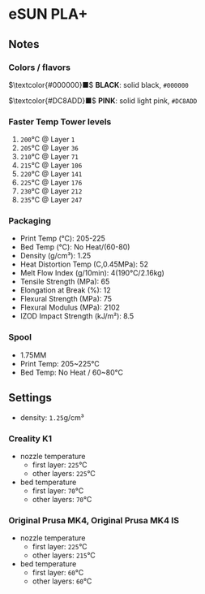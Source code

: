 # eSUN PLA+

## Notes

### Colors / flavors

$\textcolor{#000000}■$ **BLACK**: solid black, `#000000`

$\textcolor{#DC8ADD}■$ **PINK**: solid light pink, `#DC8ADD`

### Faster Temp Tower levels

1. `200`°C @ Layer `1`
2. `205`°C @ Layer `36`
3. `210`°C @ Layer `71`
4. `215`°C @ Layer `106`
5. `220`°C @ Layer `141`
6. `225`°C @ Layer `176`
7. `230`°C @ Layer `212`
8. `235`°C @ Layer `247`

### Packaging

- Print Temp (°C): 205-225
- Bed Temp (°C): No Heat/(60-80)
- Density (g/cm³): 1.25
- Heat Distortion Temp (C,0.45MPa): 52
- Melt Flow Index (g/10min): 4(190°C/2.16kg)
- Tensile Strength (MPa): 65
- Elongation at Break (%): 12
- Flexural Strength (MPa): 75
- Flexural Modulus (MPa): 2102
- IZOD Impact Strength (kJ/m²): 8.5

### Spool

- 1.75MM
- Print Temp: 205~225°C
- Bed Temp: No Heat / 60~80°C

## Settings

- density: `1.25`g/cm³

### Creality K1

- nozzle temperature
    - first layer: `225`°C
    - other layers: `225`°C
- bed temperature
    - first layer: `70`°C
    - other layers: `70`°C

### Original Prusa MK4, Original Prusa MK4 IS

- nozzle temperature
    - first layer: `225`°C
    - other layers: `215`°C
- bed temperature
    - first layer: `60`°C
    - other layers: `60`°C
